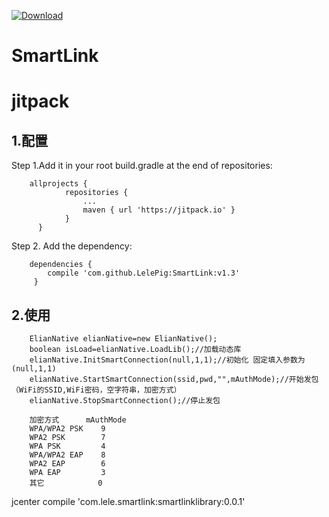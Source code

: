  [ ![Download](https://api.bintray.com/packages/fangxiaole/maven/SmartLink/images/download.svg) ](https://bintray.com/fangxiaole/maven/SmartLink/_latestVersion)
# SmartLink
jitpack
===
## 1.配置  
Step 1.Add it in your root build.gradle at the end of repositories:  

        allprojects {
		        repositories {
			        ...
			        maven { url 'https://jitpack.io' }
		        }
	      }
 Step 2. Add the dependency: 
 
        dependencies {
	        compile 'com.github.LelePig:SmartLink:v1.3'
	     }
## 2.使用
        ElianNative elianNative=new ElianNative();
        boolean isLoad=elianNative.LoadLib();//加载动态库
        elianNative.InitSmartConnection(null,1,1);//初始化 固定填入参数为(null,1,1)
        elianNative.StartSmartConnection(ssid,pwd,"",mAuthMode);//开始发包（WiFi的SSID,WiFi密码，空字符串，加密方式）
        elianNative.StopSmartConnection();//停止发包
        
        加密方式      mAuthMode
        WPA/WPA2 PSK    9
        WPA2 PSK        7
        WPA PSK         4
        WPA/WPA2 EAP    8
        WPA2 EAP        6        
        WPA EAP         3
        其它            0    
jcenter
compile 'com.lele.smartlink:smartlinklibrary:0.0.1'
